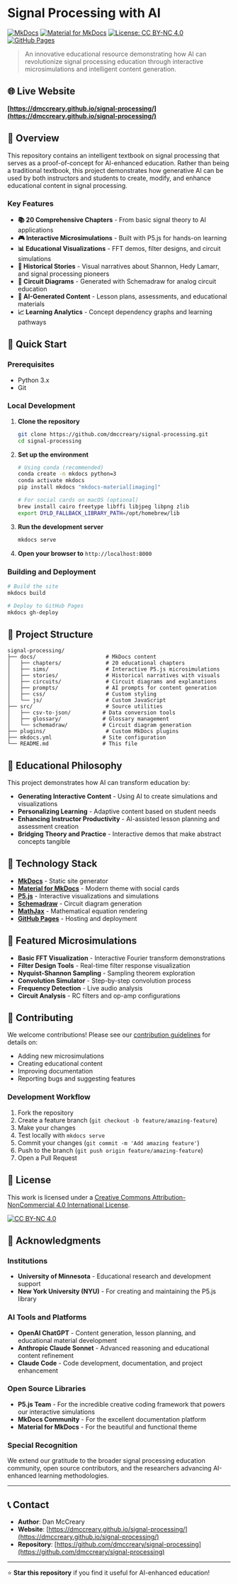 # Signal Processing with AI

[![MkDocs](https://img.shields.io/badge/docs-mkdocs-blue)](https://dmccreary.github.io/signal-processing/)
[![Material for MkDocs](https://img.shields.io/badge/material-mkdocs-teal)](https://squidfunk.github.io/mkdocs-material/)
[![License: CC BY-NC 4.0](https://img.shields.io/badge/License-CC%20BY--NC%204.0-lightgrey.svg)](https://creativecommons.org/licenses/by-nc/4.0/)
[![GitHub Pages](https://img.shields.io/badge/Hosted%20on-GitHub%20Pages-brightgreen)](https://dmccreary.github.io/signal-processing/)

> An innovative educational resource demonstrating how AI can revolutionize signal processing education through interactive microsimulations and intelligent content generation.

## 🌐 Live Website

**[https://dmccreary.github.io/signal-processing/](https://dmccreary.github.io/signal-processing/)**

## 📖 Overview

This repository contains an intelligent textbook on signal processing that serves as a proof-of-concept for AI-enhanced education. Rather than being a traditional textbook, this project demonstrates how generative AI can be used by both instructors and students to create, modify, and enhance educational content in signal processing.

### Key Features

- **📚 20 Comprehensive Chapters** - From basic signal theory to AI applications
- **🎮 Interactive Microsimulations** - Built with P5.js for hands-on learning  
- **📊 Educational Visualizations** - FFT demos, filter designs, and circuit simulations
- **📖 Historical Stories** - Visual narratives about Shannon, Hedy Lamarr, and signal processing pioneers
- **🔧 Circuit Diagrams** - Generated with Schemadraw for analog circuit education
- **🤖 AI-Generated Content** - Lesson plans, assessments, and educational materials
- **📈 Learning Analytics** - Concept dependency graphs and learning pathways

## 🚀 Quick Start

### Prerequisites

- Python 3.x
- Git

### Local Development

1. **Clone the repository**
   ```bash
   git clone https://github.com/dmccreary/signal-processing.git
   cd signal-processing
   ```

2. **Set up the environment**
   ```bash
   # Using conda (recommended)
   conda create -n mkdocs python=3
   conda activate mkdocs
   pip install mkdocs "mkdocs-material[imaging]"
   
   # For social cards on macOS (optional)
   brew install cairo freetype libffi libjpeg libpng zlib
   export DYLD_FALLBACK_LIBRARY_PATH=/opt/homebrew/lib
   ```

3. **Run the development server**
   ```bash
   mkdocs serve
   ```
   
4. **Open your browser to** `http://localhost:8000`

### Building and Deployment

```bash
# Build the site
mkdocs build

# Deploy to GitHub Pages
mkdocs gh-deploy
```

## 📁 Project Structure

```
signal-processing/
├── docs/                      # MkDocs content
│   ├── chapters/              # 20 educational chapters
│   ├── sims/                  # Interactive P5.js microsimulations
│   ├── stories/               # Historical narratives with visuals
│   ├── circuits/              # Circuit diagrams and explanations
│   ├── prompts/               # AI prompts for content generation
│   ├── css/                   # Custom styling
│   └── js/                    # Custom JavaScript
├── src/                       # Source utilities
│   ├── csv-to-json/          # Data conversion tools
│   ├── glossary/             # Glossary management
│   └── schemadraw/           # Circuit diagram generation
├── plugins/                   # Custom MkDocs plugins
├── mkdocs.yml                # Site configuration
└── README.md                 # This file
```

## 🎯 Educational Philosophy

This project demonstrates how AI can transform education by:

- **Generating Interactive Content** - Using AI to create simulations and visualizations
- **Personalizing Learning** - Adaptive content based on student needs
- **Enhancing Instructor Productivity** - AI-assisted lesson planning and assessment creation
- **Bridging Theory and Practice** - Interactive demos that make abstract concepts tangible

## 🔧 Technology Stack

- **[MkDocs](https://www.mkdocs.org/)** - Static site generator
- **[Material for MkDocs](https://squidfunk.github.io/mkdocs-material/)** - Modern theme with social cards
- **[P5.js](https://p5js.org/)** - Interactive visualizations and simulations
- **[Schemadraw](https://cdelker.bitbucket.io/SchemDraw/)** - Circuit diagram generation
- **[MathJax](https://www.mathjax.org/)** - Mathematical equation rendering
- **[GitHub Pages](https://pages.github.com/)** - Hosting and deployment

## 🎨 Featured Microsimulations

- **Basic FFT Visualization** - Interactive Fourier transform demonstrations
- **Filter Design Tools** - Real-time filter response visualization
- **Nyquist-Shannon Sampling** - Sampling theorem exploration
- **Convolution Simulator** - Step-by-step convolution process
- **Frequency Detection** - Live audio analysis
- **Circuit Analysis** - RC filters and op-amp configurations

## 🤝 Contributing

We welcome contributions! Please see our [contribution guidelines](docs/how-we-built-this-site.md) for details on:

- Adding new microsimulations
- Creating educational content
- Improving documentation
- Reporting bugs and suggesting features

### Development Workflow

1. Fork the repository
2. Create a feature branch (`git checkout -b feature/amazing-feature`)
3. Make your changes
4. Test locally with `mkdocs serve`
5. Commit your changes (`git commit -m 'Add amazing feature'`)
6. Push to the branch (`git push origin feature/amazing-feature`)
7. Open a Pull Request

## 📄 License

This work is licensed under a [Creative Commons Attribution-NonCommercial 4.0 International License](https://creativecommons.org/licenses/by-nc/4.0/).

[![CC BY-NC 4.0](https://licensebuttons.net/l/by-nc/4.0/88x31.png)](https://creativecommons.org/licenses/by-nc/4.0/)

## 🙏 Acknowledgments

### Institutions
- **University of Minnesota** - Educational research and development support
- **New York University (NYU)** - For creating and maintaining the P5.js library

### AI Tools and Platforms
- **OpenAI ChatGPT** - Content generation, lesson planning, and educational material development
- **Anthropic Claude Sonnet** - Advanced reasoning and educational content refinement  
- **Claude Code** - Code development, documentation, and project enhancement

### Open Source Libraries
- **P5.js Team** - For the incredible creative coding framework that powers our interactive simulations
- **MkDocs Community** - For the excellent documentation platform
- **Material for MkDocs** - For the beautiful and functional theme

### Special Recognition
We extend our gratitude to the broader signal processing education community, open source contributors, and the researchers advancing AI-enhanced learning methodologies.

---

## 📞 Contact

- **Author**: Dan McCreary
- **Website**: [https://dmccreary.github.io/signal-processing/](https://dmccreary.github.io/signal-processing/)
- **Repository**: [https://github.com/dmccreary/signal-processing](https://github.com/dmccreary/signal-processing)

---

⭐ **Star this repository** if you find it useful for AI-enhanced education!